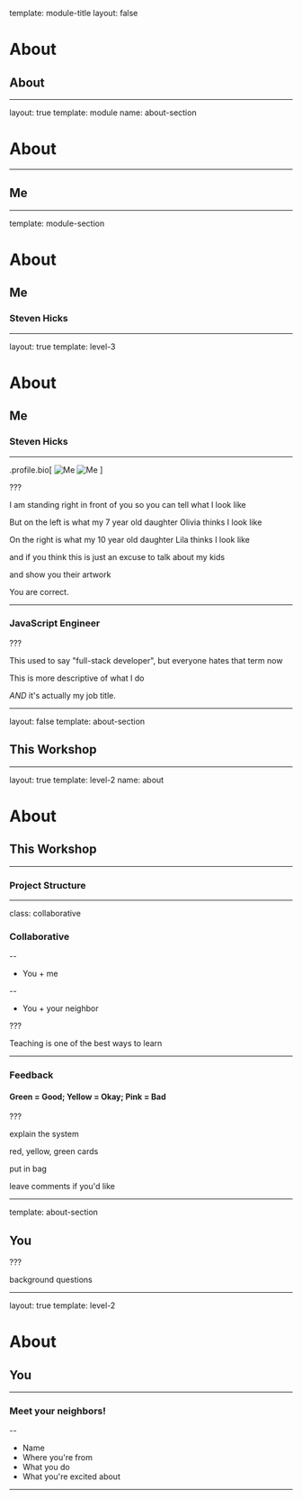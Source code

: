 
template: module-title
layout: false

# About
## About

---

layout: true
template: module
name: about-section

# About

---

## Me

---
template: module-section

# About
## Me
### Steven Hicks

---
layout: true
template: level-3

# About
## Me
### Steven Hicks

---


.profile.bio[
![Me](images/steve-by-olivia-square.jpg)
![Me](images/steve-by-lila-square.jpg)
]

???

I am standing right in front of you so you can tell what I look like

But on the left is what my 7 year old daughter Olivia thinks I look like

On the right is what my 10 year old daughter Lila thinks I look like

and if you think this is just an excuse to talk about my kids

and show you their artwork

You are correct.

---

### JavaScript Engineer

???

This used to say "full-stack developer", but everyone hates that term now

This is more descriptive of what I do

*AND* it's actually my job title.


---

layout: false
template: about-section

## This Workshop

---
layout: true
template: level-2
name: about

# About
## This Workshop

---
### Project Structure

---
class: collaborative

### Collaborative

--

* You + me

--

* You + your neighbor

???

Teaching is one of the best ways to learn


---

### Feedback

#### Green = Good; Yellow = Okay; Pink = Bad

???

explain the system

red, yellow, green cards

put in bag

leave comments if you'd like

---
template: about-section

## You

???

background questions


---
layout: true
template: level-2

# About
## You

---

### Meet your neighbors!

--

* Name
* Where you're from
* What you do
* What you're excited about

---
